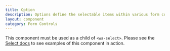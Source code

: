 ```yaml
---
title: Option
description: Options define the selectable items within various form controls such as select.
layout: component
category: Form Controls
---
```


This component must be used as a child of `<wa-select>`. Please see the [Select docs](/docs/components/select) to see examples of this component in action.
